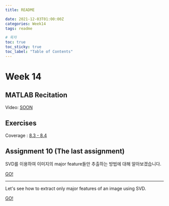 ```yaml
---
title: README

date: 2021-12-03T01:00:00Z
categories: Week14
tags: readme

# 목차
toc: true  
toc_sticky: true
toc_label: "Table of Contents" 
---
```


# Week 14

## MATLAB Recitation

Video: [SOON](<>)

## Exercises

Coverage : [8.3 - 8.4]({{site.baseurl}}/week14/ex11)

## Assignment 10 (The last assignment)

SVD를 이용하여 이미지의 major feature들만 추출하는 방법에 대해 알아보겠습니다.

[GO!]({{site.baseurl}}/week14/assign10)

---

Let's see how to extract only major features of an image using SVD.

[GO!]({{site.baseurl}}/week14/assign10/#assignment-10)
